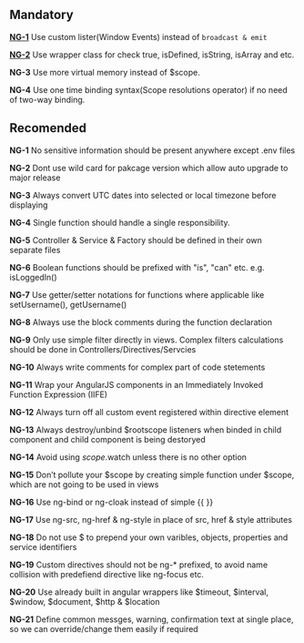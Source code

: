 ## Mandatory 

[**NG-1**](docs/ng-1.md) Use custom lister(Window Events) instead of `broadcast & emit`

[**NG-2**](docs/ng-2.md) Use wrapper class for check true, isDefined, isString, isArray and etc.

**NG-3** Use more virtual memory instead of $scope.

**NG-4** Use one time binding syntax(Scope resolutions operator) if no need of two-way binding.


## Recomended
**NG-1** No sensitive information should be present anywhere except .env files

**NG-2** Dont use wild card for pakcage version which allow auto upgrade to major release

**NG-3** Always convert UTC dates into selected or local timezone before displaying

**NG-4** Single function should handle a single responsibility.

**NG-5** Controller & Service & Factory should be defined in their own separate files

**NG-6** Boolean functions should be prefixed with "is", "can" etc. e.g. isLoggedIn()

**NG-7** Use getter/setter notations for functions where applicable like setUsername(), getUsername()

**NG-8** Always use the block comments during the function declaration

**NG-9** Only use simple filter directly in views. Complex filters calculations should be done in Controllers/Directives/Servcies

**NG-10** Always write comments for complex part of code stetements

**NG-11** Wrap your AngularJS components in an Immediately Invoked Function Expression (IIFE)

**NG-12** Always turn off all custom event registered within directive element

**NG-13** Always destroy/unbind $rootscope listeners when binded in child component and child component is being destoryed

**NG-14** Avoid using $scope.$watch unless there is no other option

**NG-15** Don’t pollute your $scope by creating simple function under $scope, which are not going to be used in views

**NG-16** Use ng-bind or ng-cloak instead of simple {{ }}

**NG-17** Use ng-src, ng-href & ng-style in place of src, href & style attributes

**NG-18** Do not use $ to prepend your own varibles, objects, properties and service identifiers

**NG-19** Custom directives should not be ng-* prefixed, to avoid name collision with predefiend directive like ng-focus etc.

**NG-20** Use already built in angular wrappers like $timeout, $interval, $window, $document, $http & $location

**NG-21** Define common messges, warning, confirmation text at single place, so we can override/change them easily if required


